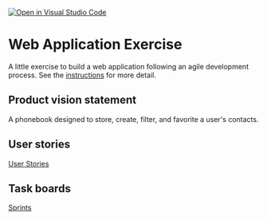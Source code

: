 [![Open in Visual Studio Code](https://classroom.github.com/assets/open-in-vscode-c66648af7eb3fe8bc4f294546bfd86ef473780cde1dea487d3c4ff354943c9ae.svg)](https://classroom.github.com/online_ide?assignment_repo_id=8881780&assignment_repo_type=AssignmentRepo)
# Web Application Exercise

A little exercise to build a web application following an agile development process. See the [instructions](instructions.md) for more detail.

## Product vision statement

A phonebook designed to store, create, filter, and favorite a user's contacts.

## User stories

[User Stories](https://github.com/software-students-fall2022/web-app-exercise-team-17-1/issues)

## Task boards

[Sprints](https://github.com/software-students-fall2022/web-app-exercise-team-17-1/projects?query=is%3Aopen)
